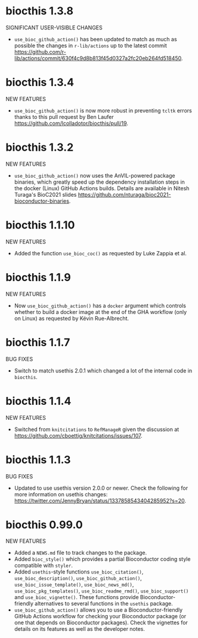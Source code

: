 # biocthis 1.3.8

SIGNIFICANT USER-VISIBLE CHANGES

* `use_bioc_github_action()` has been updated to match as much as possible
the changes in `r-lib/actions` up to the latest commit
https://github.com/r-lib/actions/commit/630f4c9d8b813f45d0327a2fc20eb264fd518450.

# biocthis 1.3.4

NEW FEATURES

* `use_bioc_github_action()` is now more robust in preventing `tcltk` errors
thanks to this pull request by Ben Laufer
https://github.com/lcolladotor/biocthis/pull/19.

# biocthis 1.3.2

NEW FEATURES

* `use_bioc_github_action()` now uses the AnVIL-powered package binaries, which
greatly speed up the dependency installation steps in the docker (Linux) GitHub
Actions builds. Details are available in Nitesh Turaga's BioC2021 slides
https://github.com/nturaga/bioc2021-bioconductor-binaries.

# biocthis 1.1.10

NEW FEATURES

* Added the function `use_bioc_coc()` as requested by Luke Zappia et al.

# biocthis 1.1.9

NEW FEATURES

* Now `use_bioc_github_action()` has a `docker` argument which controls whether
to build a docker image at the end of the GHA workflow (only on Linux) as
requested by Kévin Rue-Albrecht.

# biocthis 1.1.7

BUG FIXES

* Switch to match usethis 2.0.1 which changed a lot of the internal code in
`biocthis`.

# biocthis 1.1.4

NEW FEATURES

* Switched from `knitcitations` to `RefManageR` given the discussion at
<https://github.com/cboettig/knitcitations/issues/107>.

# biocthis 1.1.3

BUG FIXES

* Updated to use usethis version 2.0.0 or newer. Check the following
for more information on usethis changes:
<https://twitter.com/JennyBryan/status/1337858543404285952?s=20>.

# biocthis 0.99.0

NEW FEATURES

* Added a `NEWS.md` file to track changes to the package.
* Added `bioc_style()` which provides a partial Bioconductor coding style
compatible with `styler`.
* Added `usethis`-style functions `use_bioc_citation()`,
`use_bioc_description()`, `use_bioc_github_action()`,
`use_bioc_issue_template()`, `use_bioc_news_md()`, `use_bioc_pkg_templates()`,
`use_bioc_readme_rmd()`, `use_bioc_support()` and `use_bioc_vignette()`. These
functions provide Bioconductor-friendly alternatives to several functions
in the `usethis` package.
* `use_bioc_github_action()` allows you to use a Bioconductor-friendly
GitHub Actions workflow for checking your Bioconductor package (or one that
depends on Bioconductor packages). Check the vignettes for details on its
features as well as the developer notes.
